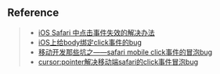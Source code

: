 ## Reference
> - [iOS Safari 中点击事件失效的解决办法](https://happycoder.net/solve-ios-safari-click-event-bug/)
> - [iOS上给body绑定click事件的bug](http://yanhaijing.com/mobile/2015/08/27/click-bug-on-body-on-ios/)
> - [移动开发那些坑之——safari mobile click事件的冒泡bug](http://www.cnblogs.com/youryida/p/4892912.html)
> - [cursor:pointer解决移动端safari的click事件冒泡bug](https://www.karlew.com/archives/130)
